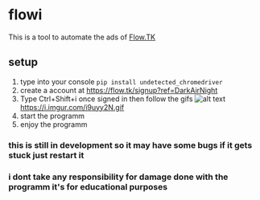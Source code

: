 # flowi

This is a tool to automate the ads of [Flow.TK](https://flow.tk)


## setup
1. type into your console `pip install undetected_chromedriver`
2. create a account at https://flow.tk/signup?ref=DarkAirNight
3. Type Ctrl+Shift+i once signed in then follow the gifs
![alt text](https://i.imgur.com/2UgVRWQ.gif)
https://i.imgur.com/i9uyy2N.gif
4. start the programm
5. enjoy the programm

### this is still in development so it may have some bugs if it gets stuck just restart it

### i dont take any responsibility for damage done with the programm it's for educational purposes
